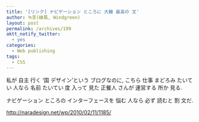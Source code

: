 ```yaml
---
title: '[リンク] ナビゲーション ところに 大韓 最高の 文'
author: 녹풍(綠風, Windgreen)
layout: post
permalink: /archives/199
aktt_notify_twitter:
  - yes
categories:
  - Web publishing
tags:
  - CSS
---
```

私が 自主 行く &#8216;国 デザイン&#8217;という ブログなのに, こちら 仕事 まどろみ たいてい 人なら 名前 たいてい 度 入って 見た 正餐人 さんが 運営する 所か 見る.

ナビゲーション ところの インターフェースを 悩む 人なら 必ず 読むと 割 文だ.

<a href="http://naradesign.net/wp/2010/02/11/1185/" target="_blank">http://naradesign.net/wp/2010/02/11/1185/</a>